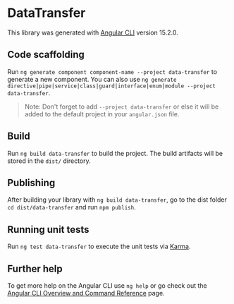 # DataTransfer

This library was generated with [Angular CLI](https://github.com/angular/angular-cli) version 15.2.0.

## Code scaffolding

Run `ng generate component component-name --project data-transfer` to generate a new component. You can also use `ng generate directive|pipe|service|class|guard|interface|enum|module --project data-transfer`.
> Note: Don't forget to add `--project data-transfer` or else it will be added to the default project in your `angular.json` file. 

## Build

Run `ng build data-transfer` to build the project. The build artifacts will be stored in the `dist/` directory.

## Publishing

After building your library with `ng build data-transfer`, go to the dist folder `cd dist/data-transfer` and run `npm publish`.

## Running unit tests

Run `ng test data-transfer` to execute the unit tests via [Karma](https://karma-runner.github.io).

## Further help

To get more help on the Angular CLI use `ng help` or go check out the [Angular CLI Overview and Command Reference](https://angular.io/cli) page.
